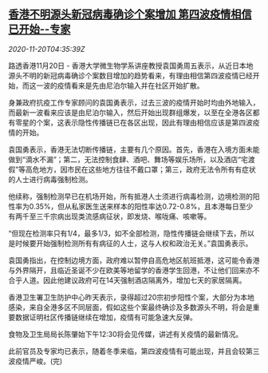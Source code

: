 <!--1605848082000-->
[香港不明源头新冠病毒确诊个案增加 第四波疫情相信已开始--专家](https://cn.reuters.com/article/hk-covid-infections-1120-idCNKBS2800ER)
------

<div><i>2020-11-20T04:35:39Z</i></div><p>路透香港11月20日 - 香港大学微生物学系讲座教授袁国勇周五表示，从近日本地源头不明的新冠病毒确诊个案数目增加的趋势看来，有理由相信第四波疫情已经开始，而这一波的疫情看来是先由尼泊尔输入并在社区开始扩散。</p><p>身兼政府抗疫工作专家顾问的袁国勇表示，过去三波的疫情开始时均由外地输入，而最新一波看来应该是由尼泊尔输入，然后开始出现群组爆发，以至在全港各区都有零星的个案，这表示隐性传播链已在各区出现，因此有理由相信应该是第四波疫情的开始。</p><p>袁国勇表示，香港无法切断传播链，主要有几个原因。首先，香港在入境方面未能做到“滴水不漏”；第二，无法控制食肆、酒吧、舞场等娱乐场所，以及酒店“宅渡假”等高危地方，因市民在这些地方往往不戴口罩；第三，政府无法令所有有症状的人士进行病毒强制检测。</p><p>他续称，强制检测早已在机场开始，所有抵港人士须进行病毒检测，边境检测的阳性率为0.35%，但从私家医生送来样本的阳性率达0.72-0.8%，且本港每日至少有两千至三千宗病出现类流感病征状，即发烧、喉咙痛、咳嗽等。</p><p>“但现在检测率只有1/4，最多1/3，如不全部检测，隐性传播链会继续下去，所以是时候要开始强制检测所有有病征的人士，这与人权和政治无关。”袁国勇表示。</p><p>袁国勇指出，在控制边境方面，政府难以暂停自高危地区航班抵港，这可能令香港与外界隔开，且临近圣诞不少在欧美等地留学的香港学生回港，不让他们回来亦不合乎人道。因此他建议政府可在14天强制酒店隔离外，增加七天的家居隔离。</p><p>香港卫生署卫生防护中心昨天表示，录得超过20宗初步阳性个案，大部分为本地感染，来自全港多区不同层面，假如这些个案最终确诊及多数源头不明，将会是重要数据证明社区传播链继续在增加，疫情有可能急速大反弹。</p><p>食物及卫生局局长陈肇始下午12:30将会见传媒，讲述有关疫情的最新情况。</p><p>此前官员及专家均已表示，随着冬季来临，第四波疫情有可能出现，并且会较第三波疫情严峻。(完)</p>
